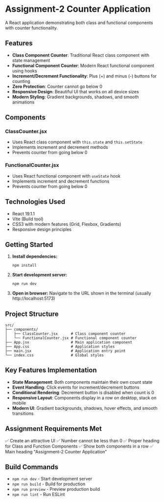 # Assignment-2 Counter Application

A React application demonstrating both class and functional components with counter functionality.

## Features

- **Class Component Counter**: Traditional React class component with state management
- **Functional Component Counter**: Modern React functional component using hooks
- **Increment/Decrement Functionality**: Plus (+) and minus (-) buttons for counting
- **Zero Protection**: Counter cannot go below 0
- **Responsive Design**: Beautiful UI that works on all device sizes
- **Modern Styling**: Gradient backgrounds, shadows, and smooth animations

## Components

### ClassCounter.jsx
- Uses React class component with `this.state` and `this.setState`
- Implements increment and decrement methods
- Prevents counter from going below 0

### FunctionalCounter.jsx
- Uses React functional component with `useState` hook
- Implements increment and decrement functions
- Prevents counter from going below 0

## Technologies Used

- React 19.1.1
- Vite (Build tool)
- CSS3 with modern features (Grid, Flexbox, Gradients)
- Responsive design principles

## Getting Started

1. **Install dependencies:**
   ```bash
   npm install
   ```

2. **Start development server:**
   ```bash
   npm run dev
   ```

3. **Open in browser:**
   Navigate to the URL shown in the terminal (usually http://localhost:5173)

## Project Structure

```
src/
├── components/
│   ├── ClassCounter.jsx      # Class component counter
│   └── FunctionalCounter.jsx # Functional component counter
├── App.jsx                   # Main application component
├── App.css                   # Application styles
├── main.jsx                  # Application entry point
└── index.css                 # Global styles
```

## Key Features Implementation

- **State Management**: Both components maintain their own count state
- **Event Handling**: Click events for increment/decrement buttons
- **Conditional Rendering**: Decrement button is disabled when count is 0
- **Responsive Layout**: Components display in a row on desktop, stack on mobile
- **Modern UI**: Gradient backgrounds, shadows, hover effects, and smooth transitions

## Assignment Requirements Met

✅ Create an attractive UI
✅ Number cannot be less than 0
✅ Proper heading for Class and Function Components
✅ Show both components in a row
✅ Main heading "Assignment-2 Counter Application"

## Build Commands

- `npm run dev` - Start development server
- `npm run build` - Build for production
- `npm run preview` - Preview production build
- `npm run lint` - Run ESLint
